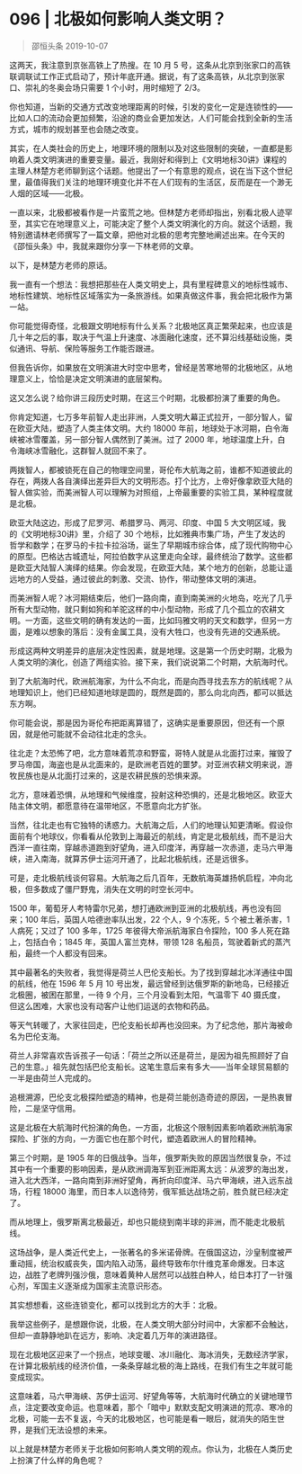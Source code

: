# 096 | 北极如何影响人类文明？
> 邵恒头条
2019-10-07

这两天，我注意到京张高铁上了热搜。在 10 月 5 号，这条从北京到张家口的高铁联调联试工作正式启动了，预计年底开通。据说，有了这条高铁，从北京到张家口、崇礼的冬奥会场只需要 1 个小时，用时缩短了 2/3。

你也知道，当新的交通方式改变地理距离的时候，引发的变化一定是连锁性的——比如人口的流动会更加频繁，沿途的商业会更加发达，人们可能会找到全新的生活方式，城市的规划甚至也会随之改变。

其实，在人类社会的历史上，地理环境的限制以及对这些限制的突破，一直都是影响着人类文明演进的重要变量。最近，我刚好和得到上《文明地标30讲》课程的主理人林楚方老师聊到这个话题。他提出了一个有意思的观点，说在当下这个世纪里，最值得我们关注的地理环境变化并不在人们现有的生活区，反而是在一个渺无人烟的区域——北极。

一直以来，北极都被看作是一片蛮荒之地。但林楚方老师却指出，别看北极人迹罕至，其实它在地理意义上，可能决定了整个人类文明演化的方向。就这个话题，我特别邀请林老师撰写了一篇文章，把他对北极的思考完整地阐述出来。在今天的《邵恒头条》中，我就来跟你分享一下林老师的文章。

以下，是林楚方老师的原话。

我一直有一个想法：我想把那些在人类文明史上，具有里程碑意义的地标性城市、地标性建筑、地标性区域落实为一条旅游线。如果真做这件事，我会把北极作为第一站。

你可能觉得奇怪，北极跟文明地标有什么关系？北极地区真正繁荣起来，也应该是几十年之后的事，取决于气温上升速度、冰面融化速度，还不算沿线基础设施，类似通讯、导航、保险等服务工作能否跟进。

但我告诉你，如果放在文明演进大时空中思考，曾经是苦寒地带的北极地区，从地理意义上，恰恰是决定文明演进的底层架构。

这又怎么说？给你讲三段历史时期，在这三个时期，北极都扮演了重要的角色。

你肯定知道，七万多年前智人走出非洲，人类文明大幕正式拉开，一部分智人，留在欧亚大陆，塑造了人类主体文明。大约 18000 年前，地球处于冰河期，白令海峡被冰雪覆盖，另一部分智人偶然到了美洲。过了 2000 年，地球温度上升，白令海峡冰雪融化，这群智人就回不来了。

两拨智人，都被锁死在自己的物理空间里，哥伦布大航海之前，谁都不知道彼此的存在，两拨人各自演绎出差异巨大的文明形态。打个比方，上帝好像拿欧亚大陆的智人做实验，而美洲智人可以理解为对照组，上帝最重要的实验工具，某种程度就是北极。

欧亚大陆这边，形成了尼罗河、希腊罗马、两河、印度、中国 5 大文明区域，我的《文明地标30讲》里，介绍了 30 个地标，比如雅典市集广场，产生了发达的哲学和数学；在罗马的卡拉卡拉浴场，诞生了早期城市综合体，成了现代购物中心的原型。巴格达古城遗址，阿拉伯数字从这里走向全球，最终统治了数学。这些都是欧亚大陆智人演绎的结果。你会发现，在欧亚大陆，某个地方的创新，总能让遥远地方的人受益，通过彼此的刺激、交流、协作，带动整体文明的演进。

而美洲智人呢？冰河期结束后，他们一路向南，直到南美洲的火地岛，吃光了几乎所有大型动物，就只剩如狗和羊驼这样的中小型动物，形成了几个孤立的农耕文明。一方面，这些文明的确有发达的一面，比如玛雅文明的天文和数学，但另一方面，是难以想象的落后：没有金属工具，没有大牲口，也没有先进的交通系统。

形成这两种文明差异的底层决定性因素，就是地理。这是第一个历史时期，北极为人类文明的演化，创造了两组实验。接下来，我们说说第二个时期，大航海时代。

到了大航海时代，欧洲航海家，为什么不向北，而是向西寻找去东方的航线呢？从地理知识上，他们已经知道地球是圆的，既然是圆的，那么向北向西，都可以抵达东方啊。

你可能会说，那是因为哥伦布把距离算错了，这确实是重要原因，但还有一个原因，就是他可能就不会动往北走的念头。

往北走？太恐怖了吧，北方意味着荒凉和野蛮，哥特人就是从北面打过来，摧毁了罗马帝国，海盗也是从北面来的，是欧洲老百姓的噩梦。对亚洲农耕文明来说，游牧民族也是从北面打过来的，这是农耕民族的恐惧来源。

北方，意味着恐惧，从地理和气候维度，投射这种恐惧的，还是北极地区。欧亚大陆主体文明，都愿意待在温带地区，不愿意向北方扩张。

当然，往北走也有它独特的诱惑力。大航海之后，人们的地理认知更清晰。假设你面前有个地球仪，你看看从伦敦到上海最近的航线，肯定是北极航线，而不是沿大西洋一直往南，穿越赤道跑到好望角，进入印度洋，再穿越一次赤道，走马六甲海峡，进入南海，就算苏伊士运河开通了，比起北极航线，还是远很多。

可是，走北极航线谈何容易。大航海之后几百年，无数航海英雄扬帆启程，冲向北极，但多数成了僵尸野鬼，消失在文明的时空长河中。

1500 年，葡萄牙人考特雷尔兄弟，想打通欧洲到亚洲的北极航线，再也没有回来；100 年后，英国人哈德逊率队出发，22 个人，9 个冻死，5 个被土著杀害，1 人病死；又过了 100 多年，1725 年彼得大帝派航海家白令探险，100 多人死在路上，包括白令；1845 年，英国人富兰克林，带领 128 名船员，驾驶着新式的蒸汽船，最终一个人都没有回来。

其中最著名的失败者，我觉得是荷兰人巴伦支船长。为了找到穿越北冰洋通往中国的航线，他在 1596 年 5 月 10 号出发，最远曾经到达俄罗斯的新地岛，已经接近北极圈，被困在那里，一待 9 个月，三个月没看到太阳，气温零下 40 摄氏度，但这么困难，大家也没有动客户让他们运送的衣物和药品。

等天气转暖了，大家往回走，巴伦支船长却再也没回来。为了纪念他，那片海被命名为巴伦支海。

荷兰人非常喜欢告诉孩子一句话：「荷兰之所以还是荷兰，是因为祖先照顾好了自己的生意。」祖先就包括巴伦支船长。这笔生意后来有多大——当年全球贸易额的一半是由荷兰人完成的。

追根溯源，巴伦支北极探险塑造的精神，也是荷兰能创造奇迹的原因，一是热衷冒险，二是坚守信用。

这是北极在大航海时代扮演的角色，一方面，北极这个限制因素影响着欧洲航海家探险、扩张的方向，一方面它也在那个时代，塑造着欧洲人的冒险精神。

第三个时期，是 1905 年的日俄战争。当年，俄罗斯失败的原因当然很复杂，不过其中有一个重要的影响因素，是从欧洲调海军到亚洲距离太远：从波罗的海出发，进入北大西洋，一路向南到非洲好望角，再折向印度洋、马六甲海峡，进入远东战场，行程 18000 海里，而日本人以逸待劳，俄军抵达战场之前，胜负就已经决定了。

而从地理上，俄罗斯离北极最近，却也只能绕到南半球的非洲，而不能走北极航线。

这场战争，是人类近代史上，一张著名的多米诺骨牌。在俄国这边，沙皇制度被严重动摇，统治权威丧失，国内陷入动荡，最终导致布尔什维克革命爆发。日本这边，战胜了老牌列强沙俄，意味着黄种人居然可以战胜白种人，给日本打了一针强心剂，军国主义逐渐成为国家主流意识形态。

其实想想看，这些连锁变化，都可以找到北方的大手：北极。

我举这些例子，是想跟你说，北极，在人类文明大部分时间中，大家都不会触达，但却一直静静地趴在远方，影响、决定着几万年的演进路径。

现在北极地区迎来了一个拐点，地球变暖、冰川融化、海冰消失，无数经济学家，在计算北极航线的经济价值，一条条穿越北极的海上路线，在我们有生之年就可能变成现实。

这意味着，马六甲海峡、苏伊士运河、好望角等等，大航海时代确立的关键地理节点，注定要改变命运。也意味着，那个「暗中」默默支配文明演进的荒凉、寒冷的北极，可能一去不复返，今天的北极地区，也可能是看一眼后，就消失的陌生世界，是我们无法设想的未来。

以上就是林楚方老师关于北极如何影响人类文明的观点。你认为，北极在人类历史上扮演了什么样的角色呢？


